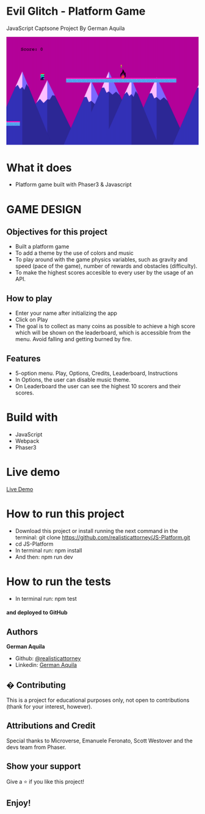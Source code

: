 # Evil Glitch - Platform Game

JavaScript Captsone Project By German Aquila

![screenshot](/dist/assets/screenshot.png)

# What it does

- Platform game built with Phaser3 & Javascript

# GAME DESIGN

## Objectives for this project

- Built a platform game
- To add a theme by the use of colors and music
- To play around with the game physics variables, such as gravity and speed (pace of the game), number of rewards and obstacles (difficulty).
- To make the highest scores accesible to every user by the usage of an API.

## How to play

- Enter your name after initializing the app
- Click on Play
- The goal is to collect as many coins as possible to achieve a high score which will be shown on the leaderboard, which is accessible from the menu. Avoid falling and getting burned by fire.

## Features

- 5-option menu. Play, Options, Credits, Leaderboard, Instructions 
- In Options, the user can disable music theme.
- On Leaderboard the user can see the highest 10 scorers and their scores.


# Build with

- JavaScript
- Webpack
- Phaser3

# Live demo

[Live Demo](https://zealous-nightingale-86428f.netlify.app/)

# How to run this project

- Download this project or install running the next command in the terminal: git clone https://github.com/realisticattorney/JS-Platform.git
- cd JS-Platform
- In terminal run: npm install
- And then: npm run dev

# How to run the tests

- In terminal run: npm test

#### and deployed to GitHub

## Authors

**German Aquila**

- Github: [@realisticattorney](https://github.com/realisticattorney)
- Linkedin: [German Aquila](https://www.linkedin.com/in/germanaquila)

## � Contributing

This is a project for educational purposes only, not open to contributions (thank for your interest, however).

## Attributions and Credit

Special thanks to Microverse, Emanuele Feronato, Scott Westover and the devs team from Phaser.

## Show your support

Give a ⭐️ if you like this project!

## Enjoy!
